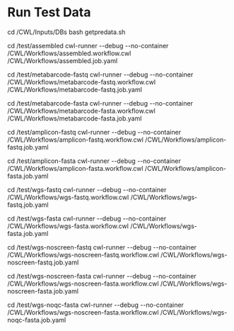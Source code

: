 # Run Test Data

cd /CWL/Inputs/DBs
bash getpredata.sh

cd /test/assembled
cwl-runner --debug --no-container /CWL/Workflows/assembled.workflow.cwl /CWL/Workflows/assembled.job.yaml

cd /test/metabarcode-fastq
cwl-runner --debug --no-container /CWL/Workflows/metabarcode-fastq.workflow.cwl /CWL/Workflows/metabarcode-fastq.job.yaml

cd /test/metabarcode-fasta
cwl-runner --debug --no-container /CWL/Workflows/metabarcode-fasta.workflow.cwl /CWL/Workflows/metabarcode-fasta.job.yaml

cd /test/amplicon-fastq
cwl-runner --debug --no-container /CWL/Workflows/amplicon-fastq.workflow.cwl /CWL/Workflows/amplicon-fastq.job.yaml

cd /test/amplicon-fasta
cwl-runner --debug --no-container /CWL/Workflows/amplicon-fasta.workflow.cwl /CWL/Workflows/amplicon-fasta.job.yaml

cd /test/wgs-fastq
cwl-runner --debug --no-container /CWL/Workflows/wgs-fastq.workflow.cwl /CWL/Workflows/wgs-fastq.job.yaml

cd /test/wgs-fasta
cwl-runner --debug --no-container /CWL/Workflows/wgs-fasta.workflow.cwl /CWL/Workflows/wgs-fasta.job.yaml

cd /test/wgs-noscreen-fastq
cwl-runner --debug --no-container /CWL/Workflows/wgs-noscreen-fastq.workflow.cwl /CWL/Workflows/wgs-noscreen-fastq.job.yaml

cd /test/wgs-noscreen-fasta
cwl-runner --debug --no-container /CWL/Workflows/wgs-noscreen-fasta.workflow.cwl /CWL/Workflows/wgs-noscreen-fasta.job.yaml

cd /test/wgs-noqc-fasta
cwl-runner --debug --no-container /CWL/Workflows/wgs-noscreen-fasta.workflow.cwl /CWL/Workflows/wgs-noqc-fasta.job.yaml
